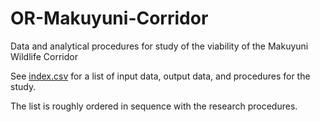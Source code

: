 # OR-Makuyuni-Corridor
Data and analytical procedures for study of the viability of the Makuyuni Wildlife Corridor

See [index.csv](index.csv) for a list of input data, output data, and procedures for the study.

The list is roughly ordered in sequence with the research procedures. 
